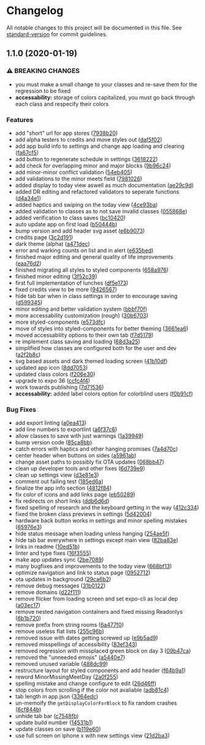 # Changelog

All notable changes to this project will be documented in this file. See [standard-version](https://github.com/conventional-changelog/standard-version) for commit guidelines.

## 1.1.0 (2020-01-19)


### ⚠ BREAKING CHANGES

* you must make a small change to your classes and re-save them for the regression to be fixed
* **accessability:** storage of colors capitalized, you must go back through each class and respecify their colors

### Features

* add "short" url for app stores ([7938b20](https://github.com/DusterTheFirst/whs.js/commit/7938b20e7f2545d58a59762821b2409ded0078f1))
* add alpha testers to credits and move styles out ([daf5f02](https://github.com/DusterTheFirst/whs.js/commit/daf5f02a666882c14742b86226d60d10c421b166))
* add app build info to settings and change app loading and clearing ([fa67cf5](https://github.com/DusterTheFirst/whs.js/commit/fa67cf5117e533b02c21077e948fabb1d8a0a01c))
* add button to regenerate schedule in settings ([3618222](https://github.com/DusterTheFirst/whs.js/commit/3618222dc513520aaba2cfb133482ea7a3fb304a))
* add check for overlapping minor and major blocks ([9b96c24](https://github.com/DusterTheFirst/whs.js/commit/9b96c24a93bf4f49d18850f62dac09c24780df9e))
* add minor-minor conflict validation ([54eb405](https://github.com/DusterTheFirst/whs.js/commit/54eb4056935a7fb63c528a5159ad1d27a10a5e14))
* add validations to the minor meets field ([7981026](https://github.com/DusterTheFirst/whs.js/commit/7981026b022e49274a34a66d72aab8df0af4408c))
* added display to today view aswell as much documentation ([ae29c9d](https://github.com/DusterTheFirst/whs.js/commit/ae29c9d4751eb7a25d76098af38e1e2c7f2ae0f6))
* added DR editing and refactored validators to seperate functions ([d4a34e1](https://github.com/DusterTheFirst/whs.js/commit/d4a34e192b45537405086713929588d99013b5ba))
* added haptics and swiping on the today view ([4ce93ba](https://github.com/DusterTheFirst/whs.js/commit/4ce93ba692993efabe4d14e25b31406d31c2d07d))
* added validation to classes as to not save invalid classes ([055868e](https://github.com/DusterTheFirst/whs.js/commit/055868e725cfd6f383f439eb6069d5ff1a9b2518))
* added verification to class saves ([bc10420](https://github.com/DusterTheFirst/whs.js/commit/bc1042057f7836ac14fd482f281cff2b998a2e5a))
* auto update app on first load ([b50444b](https://github.com/DusterTheFirst/whs.js/commit/b50444b18efaf8ad8460323a4d14b52c338ed36e))
* bump version and add header svg asset ([e6b9073](https://github.com/DusterTheFirst/whs.js/commit/e6b907303614ff8a72b497055584617a5ade3791))
* credits page ([3c2d191](https://github.com/DusterTheFirst/whs.js/commit/3c2d19173efab081e26d02001949b2c706d5858b))
* dark theme (alpha) ([a471dec](https://github.com/DusterTheFirst/whs.js/commit/a471decb68a3f5f0c5b5006beeca61c886ee0465))
* error and warking counts on list and in alert ([e635bed](https://github.com/DusterTheFirst/whs.js/commit/e635bed5c1083dd0b52c1fdd020ec1ad14e30282))
* finished major editing and general quality of life improvements ([eaa76d2](https://github.com/DusterTheFirst/whs.js/commit/eaa76d2719f582a048f912bfe2317f300f1c7d7c))
* finished migrating all styles to styled components ([658a976](https://github.com/DusterTheFirst/whs.js/commit/658a97616917ea466df2e95cb298136cafdefe63))
* finished minor editing ([3f52c39](https://github.com/DusterTheFirst/whs.js/commit/3f52c396036fccba73199e02237a3e24743af936))
* first full implementation of lunches ([df5e173](https://github.com/DusterTheFirst/whs.js/commit/df5e173d65fa3a9498d8d3c851fb29431f1ca853))
* fixed credits view to be more ([9426567](https://github.com/DusterTheFirst/whs.js/commit/9426567ebaee9962e50de3593872ee7234c67289))
* hide tab bar when in class settings in order to encourage saving ([d599345](https://github.com/DusterTheFirst/whs.js/commit/d599345a6e13a9dbba7ba342f6366d5945932cff))
* minor editing and better validation system ([bbbf70f](https://github.com/DusterTheFirst/whs.js/commit/bbbf70f90778d2b3b1fa18f186e3d22e7f3d6e11))
* more accessability customization (rough) ([30b6703](https://github.com/DusterTheFirst/whs.js/commit/30b6703bce5108b86bf9b94cb92b09fa93fe163a))
* more styled-components ([e573dfc](https://github.com/DusterTheFirst/whs.js/commit/e573dfc56c80789c96b6ef6d58cb3b38b02176b9))
* move of styles into styled-components for better theming ([3661ea6](https://github.com/DusterTheFirst/whs.js/commit/3661ea625131c33d63348c09b5e6faf446956c93))
* moved accessability options to their own tab ([f7d5179](https://github.com/DusterTheFirst/whs.js/commit/f7d5179461b8a8afe3ec93efb5478de0e9530921))
* re implement class saving and loading ([68d3a25](https://github.com/DusterTheFirst/whs.js/commit/68d3a25f936cfed5c746bed184de003968c585aa))
* simplified how classes are configured both for the user and dev ([a2f2b8c](https://github.com/DusterTheFirst/whs.js/commit/a2f2b8c2959f521523f2408ff10560802d72b1f4))
* svg based assets and dark themed loading screen ([41b10df](https://github.com/DusterTheFirst/whs.js/commit/41b10df7a6a7ae8d3914e5de63a18f812ed625e5))
* updated app icon ([8dd7053](https://github.com/DusterTheFirst/whs.js/commit/8dd7053f97cfeb41be63d770182406adc83656c3))
* updated class colors ([f206e30](https://github.com/DusterTheFirst/whs.js/commit/f206e30e41248ac1982f75d3ded6c78ee8a077e0))
* upgrade to expo 36 ([ccfc4f4](https://github.com/DusterTheFirst/whs.js/commit/ccfc4f4249d7a0f3415c3e0fb7e0330fbd9fb9fa))
* work towards publishing ([7d71536](https://github.com/DusterTheFirst/whs.js/commit/7d715363643056677137a50f028eeee7f1b51878))
* **accessability:** added label colors option for colorblind users ([f0b91cf](https://github.com/DusterTheFirst/whs.js/commit/f0b91cf557dee8e388e648a45af4009e2c780d14))


### Bug Fixes

* add export linting ([a0ea413](https://github.com/DusterTheFirst/whs.js/commit/a0ea4134b35ec51c7f12f1556b72f7bedbb463d1))
* add line numbers to exportlint ([a6f37c6](https://github.com/DusterTheFirst/whs.js/commit/a6f37c63f1f32e5909b2bb2a3ed28edce746e2b7))
* allow classes to save with just warnings ([1a39949](https://github.com/DusterTheFirst/whs.js/commit/1a39949be1222ca480e2ce993a710f69908fda55))
* bump version code ([85ca8bb](https://github.com/DusterTheFirst/whs.js/commit/85ca8bbb5c7af6939ee002800aa13d83490843c0))
* catch errors with haptics and other hanging promises ([7a4d70c](https://github.com/DusterTheFirst/whs.js/commit/7a4d70c73088d0e9b691104426c48980b4b64a6c))
* center header when buttons on sides ([a5961ab](https://github.com/DusterTheFirst/whs.js/commit/a5961ab87475bf7b949ce9294ec4b54bad003630))
* change asset paths to possibly fix OTA updates ([068bb47](https://github.com/DusterTheFirst/whs.js/commit/068bb478465fdde0b12e263dd9ebcc061f5c5eb4))
* clean up developer tools and other fixes ([6d739e9](https://github.com/DusterTheFirst/whs.js/commit/6d739e93d092f9c5d84c1fd43503376517f82eeb))
* clean up settings view ([d3e81e3](https://github.com/DusterTheFirst/whs.js/commit/d3e81e33fe59e70e84e00f624bf74665f86977e6))
* comment out failing test ([185ed6a](https://github.com/DusterTheFirst/whs.js/commit/185ed6a862dba9f4a1abf24c8276a416697e78fd))
* finalize the app info section ([4812f84](https://github.com/DusterTheFirst/whs.js/commit/4812f8479d5e1315e40a7c0a2940a1e3b301b941))
* fix color of icons and add links page ([eb50289](https://github.com/DusterTheFirst/whs.js/commit/eb50289f9fdb8b4e0a3abaa1e9df3e573c84f6e3))
* fix redirects on short links ([ddb6d6d](https://github.com/DusterTheFirst/whs.js/commit/ddb6d6d42693e09241ee8bc6f4d3423a7c769188))
* fixed spelling of research and the keyboard getting in the way ([412c334](https://github.com/DusterTheFirst/whs.js/commit/412c334dac049d5e8ff81c1179b9faf9f318c014))
* fixed the broken class previews in settings ([5d42004](https://github.com/DusterTheFirst/whs.js/commit/5d420049afee90721492d42589fd8adfdfb5652b))
* hardware back button works in settings and minor spelling mistakes ([65976e3](https://github.com/DusterTheFirst/whs.js/commit/65976e3660c8c6db4afacd50634ae786198e8a33))
* hide status message when loading unless hanging ([254ae5f](https://github.com/DusterTheFirst/whs.js/commit/254ae5fb9ee6691b4529e4d8654ad87b34219bb7))
* hide tab bar everywhere in settings except main view ([82ba83e](https://github.com/DusterTheFirst/whs.js/commit/82ba83efb346254a78c3290ecd707fd9eedff92b))
* links in readme ([10ed51b](https://github.com/DusterTheFirst/whs.js/commit/10ed51bf44e398f7067ec6761240a617ed396866))
* linter and type fixes ([16f3555](https://github.com/DusterTheFirst/whs.js/commit/16f3555433bfa23720950fd9ede39a1400f8210d))
* make app updates sync ([2be7089](https://github.com/DusterTheFirst/whs.js/commit/2be7089b833d4b3f252ba71f8aea7bc906232477))
* many bugfixes and improvements to the today view ([668bf13](https://github.com/DusterTheFirst/whs.js/commit/668bf137d114e530c64face6fe55bdbea734ca48))
* optimize navigation and link to status page ([0952712](https://github.com/DusterTheFirst/whs.js/commit/09527125be9c739cbd1d3755f70bbf7af0ac7a5d))
* ota updates in background ([29ca6b2](https://github.com/DusterTheFirst/whs.js/commit/29ca6b2b9c844f13796fbfd475a8419a7dd04416))
* remove debug messages ([31b0122](https://github.com/DusterTheFirst/whs.js/commit/31b0122c2e4575c8600f087d49c414677d789757))
* remove domains ([d22f111](https://github.com/DusterTheFirst/whs.js/commit/d22f1117086d9c9c4d4c72ec6dd09f4e719fce79))
* remove flicker from loading screen and set expo-cli as local dep ([a03ec17](https://github.com/DusterTheFirst/whs.js/commit/a03ec179db34170051b53e6d7ac7ea8719fa9305))
* remove nested navigation containers and fixed missing Readonlys ([6b1b720](https://github.com/DusterTheFirst/whs.js/commit/6b1b720b31a288c34f87e438202c00ad6e740abe))
* remove prefix from string rooms ([6a477f0](https://github.com/DusterTheFirst/whs.js/commit/6a477f0be9bde452d7d87c0cadc55c54250b5acc))
* remove useless flat lists ([255c96b](https://github.com/DusterTheFirst/whs.js/commit/255c96b94eacc2da15bca8e30354af237509ab83))
* removed issue with dates getting screwed up ([e9b5ad9](https://github.com/DusterTheFirst/whs.js/commit/e9b5ad9ad6a4a16a0378936c3ee350d5490a4455))
* removed misspellings of accessibility ([83ef343](https://github.com/DusterTheFirst/whs.js/commit/83ef3432d268cf6873f3111023662f6b2e8f1200))
* removed regression with missplaced green block on day 3 ([09b47ca](https://github.com/DusterTheFirst/whs.js/commit/09b47caa8cad56a900635f762336ae6ae40c4442))
* removed the "unneeded emojis" ([a5440e7](https://github.com/DusterTheFirst/whs.js/commit/a5440e7f59d4be89af8250107ae95b2e676b9b59))
* removed unused variable ([488dc99](https://github.com/DusterTheFirst/whs.js/commit/488dc99da89a771b45a92b0fd4b0cff0a8795fc7))
* restructure layout for styled components and add header ([f64b9a1](https://github.com/DusterTheFirst/whs.js/commit/f64b9a16ff69afb444a8a5512b6b7823551235ce))
* reword MinorMissingMeetDay ([2a0f255](https://github.com/DusterTheFirst/whs.js/commit/2a0f2558c9bdefcbe3b5246d93b7aaa629e09d37))
* spelling mistake and change configure to edit ([26d46ff](https://github.com/DusterTheFirst/whs.js/commit/26d46ff30d909cf0335c89d6da44c4523ee968b3))
* stop colors from scrolling if the color not avaliable ([adb81c4](https://github.com/DusterTheFirst/whs.js/commit/adb81c47b5f5995e2fa7aa574cf09ffd8a5773ea))
* tab length in app.json ([3364edc](https://github.com/DusterTheFirst/whs.js/commit/3364edc6ab8166fca114b489515c284decde033a))
* un-memoify the `getDisplayColorForBlock` to fix random crashes ([6cf844b](https://github.com/DusterTheFirst/whs.js/commit/6cf844ba931906f6f7830df8a58e07437d8de477))
* unhide tab bar ([c7548fb](https://github.com/DusterTheFirst/whs.js/commit/c7548fb87468260dbc17688f5134a27230f003e8))
* update build number ([14531b1](https://github.com/DusterTheFirst/whs.js/commit/14531b19b2dc0e829337717ff16a5b8d368a9bde))
* update classes on save ([b119e60](https://github.com/DusterTheFirst/whs.js/commit/b119e6078a2c477bed66d58bc529b37a3e727663))
* use full screen on iphone x with new settings view ([21d2ba3](https://github.com/DusterTheFirst/whs.js/commit/21d2ba3d558f09c5dc90cd811ff2dfceb21f1d32))
